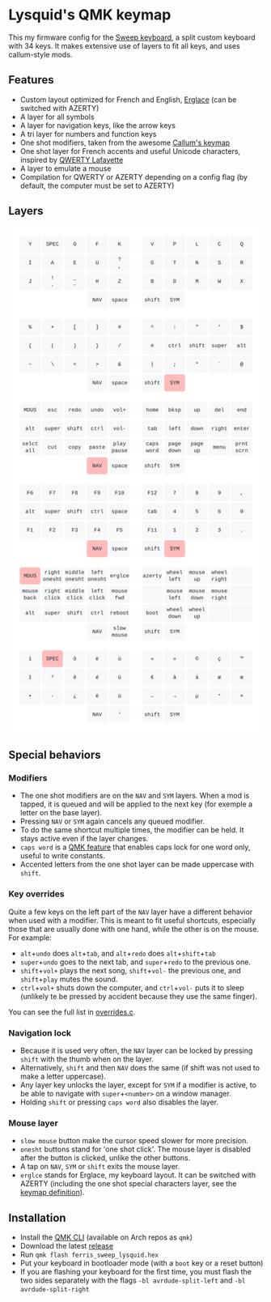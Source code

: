 # Lysquid's QMK keymap

This my firmware config for the [Sweep keyboard](https://github.com/davidphilipbarr/Sweep), a split custom keyboard with 34 keys. It makes extensive use of layers to fit all keys, and uses callum-style mods.

## Features

- Custom layout optimized for French and English, [Erglace](https://github.com/Lysquid/Erglace) (can be switched with AZERTY)
- A layer for all symbols
- A layer for navigation keys, like the arrow keys
- A tri layer for numbers and function keys
- One shot modifiers, taken from the awesome [Callum's keymap](https://github.com/qmk/qmk_firmware/tree/user-keymaps-still-present/users/callum)
- One shot layer for French accents and useful Unicode characters, inspired by [QWERTY Lafayette](https://qwerty-lafayette.org/)
- A layer to emulate a mouse
- Compilation for QWERTY or AZERTY depending on a config flag (by default, the computer must be set to AZERTY)

## Layers

![keymap](keymap.svg)

## Special behaviors

### Modifiers

- The one shot modifiers are on the `NAV` and `SYM` layers. When a mod is tapped, it is queued and will be applied to the next key (for exemple a letter on the base layer).
- Pressing `NAV` or `SYM` again cancels any queued modifier.
- To do the same shortcut multiple times, the modifier can be held. It stays active even if the layer changes.
- `caps word` is a [QMK feature](https://docs.qmk.fm/#/feature_caps_word) that enables caps lock for one word only, useful to write constants.
- Accented letters from the one shot layer can be made uppercase with `shift`.

### Key overrides

Quite a few keys on the left part of the `NAV` layer have a different behavior when used with a modifier. This is meant to fit useful shortcuts, especially those that are usually done with one hand, while the other is on the mouse. For example:

- `alt`+`undo` does `alt`+`tab`, and `alt`+`redo` does `alt`+`shift`+`tab`
- `super`+`undo` goes to the next tab, and `super`+`redo` to the previous one.
- `shift`+`vol+` plays the next song, `shift`+`vol-` the previous one, and `shift`+`play` mutes the sound.
- `ctrl`+`vol+` shuts down the computer, and `ctrl`+`vol-` puts it to sleep (unlikely te be pressed by accident because they use the same finger).

You can see the full list in [overrides.c](keyboards/ferris/keymaps/lysquid/override.c).

### Navigation lock

- Because it is used very often, the `NAV` layer can be locked by pressing `shift` with the thumb when on the layer.
- Alternatively, `shift` and then `NAV` does the same (if shift was not used to make a letter uppercase).
- Any layer key unlocks the layer, except for `SYM` if a modifier is active, to be able to navigate with `super`+`<number>` on a window manager.
- Holding `shift` or pressing `caps word` also disables the layer.

### Mouse layer

- `slow mouse` button make the cursor speed slower for more precision.
- `onesht` buttons stand for 'one shot click'. The mouse layer is disabled after the button is clicked, unlike the other buttons.
- A tap on `NAV`, `SYM` or `shift` exits the mouse layer.
- `erglce` stands for Erglace, my keyboard layout. It can be switched with AZERTY (including the one shot special characters layer, see the [keymap definition](keyboards/ferris/keymaps/lysquid/keymap.c)).

## Installation

- Install the [QMK CLI](https://docs.qmk.fm/#/newbs_getting_started?id=set-up-your-environment) (available on Arch repos as `qmk`)
- Download the latest [release](/releases)
- Run `qmk flash ferris_sweep_lysquid.hex`
- Put your keyboard in bootloader mode (with a `boot` key or a reset button)
- If you are flashing your keyboard for the first time, you must flash the two sides separately with the flags `-bl avrdude-split-left` and `-bl avrdude-split-right`

